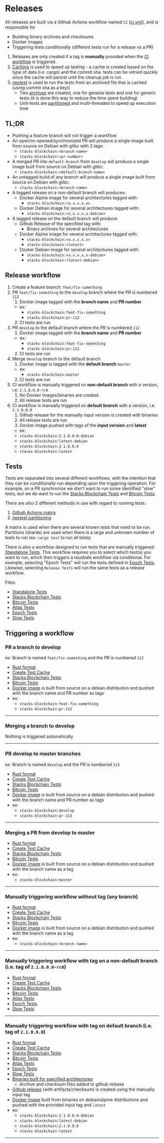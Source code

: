 # Releases

All releases are built via a Github Actions workflow named `CI` ([ci.yml](../.github/workflows/ci.yml)), and is responsible for

- Building binary archives and checksums
- Docker images
- Triggering tests conditionally (different tests run for a release vs a PR)

1. Releases are only created if a tag is **manually** provided when the [CI workflow](../.github/workflows/ci.yml) is triggered.
2. [Caching](https://docs.github.com/en/actions/using-workflows/caching-dependencies-to-speed-up-workflows) is used to speed up testing - a cache is created based on the type of data (i.e. cargo) and the commit sha. tests can be retried quickly since the cache will persist until the cleanup job is run.
3. [nextest](https://nexte.st/) is used to run the tests from an archived file that is cached (using commit sha as a key))
   - Two [archives](https://nexte.st/book/reusing-builds.html) are created, one for genesis tests and one for generic tests (it is done this way to reduce the time spent building)
   - Unit-tests are [partitioned](https://nexte.st/book/partitioning.html) and multi-threaded to speed up execution time

## TL;DR

- Pushing a feature branch will not trigger a workflow
- An open/re-opened/synchronized PR will produce a single image built from source on Debian with glibc with 2 tags:
  - `stacks-blockchain:<branch-name>`
  - `stacks-blockchain:<pr-number>`
- A merged PR into `default-branch` from `develop` will produce a single image built from source on Debian with glibc:
  - `stacks-blockchain:<default-branch-name>`
- An untagged build of any branch will produce a single image built from source on Debian with glibc:
  - `stacks-blockchain:<branch-name>`
- A tagged release on a non-default branch will produces:
  - Docker Alpine image for several architectures tagged with:
    - `stacks-blockchain:<x.x.x.x.x>`
  - Docker Debian image for several architectures tagged with:
    - `stacks-blockchain:<x.x.x.x.x-debian>`
- A tagged release on the default branch will produce:
  - Github Release of the specified tag with:
    - Binary archives for several architectures
  - Docker Alpine image for several architectures tagged with:
    - `stacks-blockchain:<x.x.x.x.x>`
    - `stacks-blockchain:<latest>`
  - Docker Debian image for several architectures tagged with:
    - `stacks-blockchain:<x.x.x.x.x-debian>`
    - `stacks-blockchain:<latest-debian>`

## Release workflow

1. Create a feature branch: `feat/fix-something`
2. PR `feat/fix-something` to the `develop` branch where the PR is numbered `112`
   1. Docker image tagged with the **branch name** and **PR number**
   - ex:
     - `stacks-blockchain:feat-fix-something`
     - `stacks-blockchain:pr-112`
   2. CI tests are run
3. PR `develop` to the default branch where the PR is numbered `112`
   1. Docker image tagged with the **branch name** and **PR number**
   - ex:
     - `stacks-blockchain:feat-fix-something`
     - `stacks-blockchain:pr-112`
   2. CI tests are run
4. Merge `develop` branch to the default branch
   1. Docker image is tagged with the **default branch** `master`
   - ex:
     - `stacks-blockchain:master`
   2. CI tests are run
5. CI workflow is manually triggered on **non-default branch** with a version, i.e. `2.1.0.0.0-rc0`
   1. No Docker images/binaries are created
   2. All release tests are run
6. CI workflow is manually triggered on **default branch** with a version, i.e. `2.1.0.0.0`
   1. Github release for the manually input version is created with binaries
   2. All release tests are run
   3. Docker image pushed with tags of the **input version** and **latest**
   - ex:
   - `stacks-blockchain:2.1.0.0.0-debian`
   - `stacks-blockchain:latest-debian`
   - `stacks-blockchain:2.1.0.0.0`
   - `stacks-blockchain:latest`

## Tests

Tests are separated into several different workflows, with the intention that they can be _conditionally_ run depending upon the triggering operation. For example, on a PR synchronize we don't want to run some identified "slow" tests, but we do want to run the [Stacks Blockchain Tests](../.github/workflows/stacks-blockchain-tests.yml) and [Bitcoin Tests](../.github/workflows/bitcoin-tests.yml).

There are also 2 different methods in use with regard to running tests:

1. [Github Actions matrix](https://docs.github.com/en/actions/using-jobs/using-a-matrix-for-your-jobs)
2. [nextest partitioning](https://nexte.st/book/partitioning.html)

A matrix is used when there are several known tests that need to be run. Partitions (shards) are used when there is a large and unknown number of tests to run (ex: `cargo test` to run all tests).

There is also a workflow designed to run tests that are manually triggered: [Standalone Tests](../.github/workflows/standalone-tests.yml).
This workflow requires you to select which test(s) you want to run, which then triggers a reusbale workflow via conditional. For example, selecting "Epoch Tests" will run the tests defined in [Epoch Tests](../.github/workflows/epoch-tests.yml). Likewise, selecting `Release Tests` will run the same tests as a release workflow.

Files:

- [Standalone Tests](../.github/workflows/standalone-tests.yml)
- [Stacks Blockchain Tests](../.github/workflows/stacks-blockchain-tests.yml)
- [Bitcoin Tests](../.github/workflows/bitcoin-tests.yml)
- [Atlas Tests](../.github/workflows/atlas-tests.yml)
- [Epoch Tests](../.github/workflows/epoch-tests.yml)
- [Slow Tests](../.github/workflows/slow-tests.yml)

## Triggering a workflow

### PR a branch to develop

ex: Branch is named `feat/fix-something` and the PR is numbered `112`

- [Rust format](../.github/workflows/ci.yml)
- [Create Test Cache](../.github/workflows/create-cache.yml)
- [Stacks Blockchain Tests](../.github/workflows/stacks-blockchain-tests.yml)
- [Bitcoin Tests](../.github/workflows/bitcoin-tests.yml)
- [Docker image](../.github/workflows/image-build-source.yml) is built from source on a debian distribution and pushed with the branch name and PR number as tags
- ex:
  - `stacks-blockchain:feat-fix-something`
  - `stacks-blockchain:pr-112`

---

### Merging a branch to develop

Nothing is triggered automatically

---

### PR develop to master branches

ex: Branch is named `develop` and the PR is numbered `113`

- [Rust format](../.github/workflows/ci.yml)
- [Create Test Cache](../.github/workflows/create-cache.yml)
- [Stacks Blockchain Tests](../.github/workflows/stacks-blockchain-tests.yml)
- [Bitcoin Tests](../.github/workflows/bitcoin-tests.yml)
- [Docker image](../.github/workflows/image-build-source.yml) is built from source on a debian distribution and pushed with the branch name and PR number as tags
- ex:
  - `stacks-blockchain:develop`
  - `stacks-blockchain:pr-113`

---

### Merging a PR from develop to master

- [Rust format](../.github/workflows/ci.yml)
- [Create Test Cache](../.github/workflows/create-cache.yml)
- [Stacks Blockchain Tests](../.github/workflows/stacks-blockchain-tests.yml)
- [Bitcoin Tests](../.github/workflows/bitcoin-tests.yml)
- [Docker image](../.github/workflows/image-build-source.yml) is built from source on a debian distribution and pushed with the branch name as a tag
- ex:
  - `stacks-blockchain:master`

---

### Manually triggering workflow without tag (any branch)

- [Rust format](../.github/workflows/ci.yml)
- [Create Test Cache](../.github/workflows/create-cache.yml)
- [Stacks Blockchain Tests](../.github/workflows/stacks-blockchain-tests.yml)
- [Bitcoin Tests](../.github/workflows/bitcoin-tests.yml)
- [Docker image](../.github/workflows/image-build-source.yml) is built from source on a debian distribution and pushed with the branch name as a tag
- ex:
  - `stacks-blockchain:<branch name>`

---

### Manually triggering workflow with tag on a non-default branch (i.e. tag of `2.1.0.0.0-rc0`)

- [Rust format](../.github/workflows/ci.yml)
- [Create Test Cache](../.github/workflows/create-cache.yml)
- [Stacks Blockchain Tests](../.github/workflows/stacks-blockchain-tests.yml)
- [Bitcoin Tests](../.github/workflows/bitcoin-tests.yml)
- [Atlas Tests](../.github/workflows/atlas-tests.yml)
- [Epoch Tests](../.github/workflows/epoch-tests.yml)
- [Slow Tests](../.github/workflows/slow-tests.yml)

---

### Manually triggering workflow with tag on default branch (i.e. tag of `2.1.0.0.0`)

- [Rust format](../.github/workflows/ci.yml)
- [Create Test Cache](../.github/workflows/create-cache.yml)
- [Stacks Blockchain Tests](../.github/workflows/stacks-blockchain-tests.yml)
- [Bitcoin Tests](../.github/workflows/bitcoin-tests.yml)
- [Atlas Tests](../.github/workflows/atlas-tests.yml)
- [Epoch Tests](../.github/workflows/epoch-tests.yml)
- [Slow Tests](../.github/workflows/slow-tests.yml)
- [Binaries built for specified architectures](../.github/workflows/create-source-binary.yml)
  - Archive and checksum files added to github release
- [Github release](../.github/workflows/github-release.yml) (with artifacts/checksum) is created using the manually input tag
- [Docker image](../.github/workflows/image-build-binary.yml) built from binaries on debian/alpine distributions and pushed with the provided input tag and `latest`
- ex:
  - `stacks-blockchain:2.1.0.0.0-debian`
  - `stacks-blockchain:latest-debian`
  - `stacks-blockchain:2.1.0.0.0`
  - `stacks-blockchain:latest`

---
